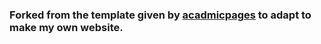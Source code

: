 
### Forked from the template given by [acadmicpages](https://github.com/academicpages/academicpages.github.io) to adapt to make my own website. 



